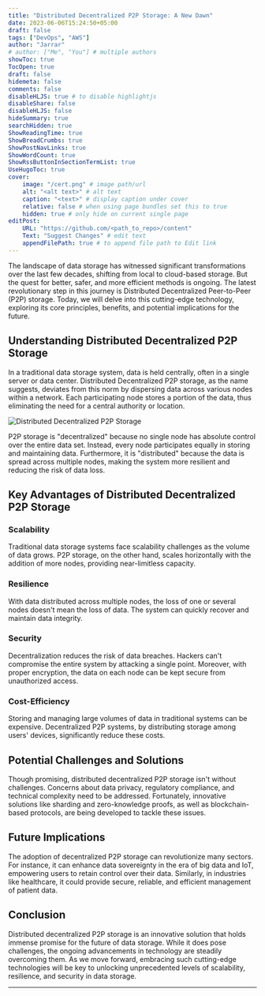 ```yaml
---
title: "Distributed Decentralized P2P Storage: A New Dawn"
date: 2023-06-06T15:24:50+05:00
draft: false
tags: ["DevOps", "AWS"]
author: "Jarrar"
# author: ["Me", "You"] # multiple authors
showToc: true
TocOpen: true
draft: false
hidemeta: false
comments: false
disableHLJS: true # to disable highlightjs
disableShare: false
disableHLJS: false
hideSummary: true
searchHidden: true
ShowReadingTime: true
ShowBreadCrumbs: true
ShowPostNavLinks: true
ShowWordCount: true
ShowRssButtonInSectionTermList: true
UseHugoToc: true
cover:
    image: "/cert.png" # image path/url
    alt: "<alt text>" # alt text
    caption: "<text>" # display caption under cover
    relative: false # when using page bundles set this to true
    hidden: true # only hide on current single page
editPost:
    URL: "https://github.com/<path_to_repo>/content"
    Text: "Suggest Changes" # edit text
    appendFilePath: true # to append file path to Edit link
---
```


The landscape of data storage has witnessed significant transformations over the last few decades, shifting from local to cloud-based storage. But the quest for better, safer, and more efficient methods is ongoing. The latest revolutionary step in this journey is Distributed Decentralized Peer-to-Peer (P2P) storage. Today, we will delve into this cutting-edge technology, exploring its core principles, benefits, and potential implications for the future.

## Understanding Distributed Decentralized P2P Storage

In a traditional data storage system, data is held centrally, often in a single server or data center. Distributed Decentralized P2P storage, as the name suggests, deviates from this norm by dispersing data across various nodes within a network. Each participating node stores a portion of the data, thus eliminating the need for a central authority or location.

![Distributed Decentralized P2P Storage](/distributed-decentralized-p2p-storage.jpg)

P2P storage is "decentralized" because no single node has absolute control over the entire data set. Instead, every node participates equally in storing and maintaining data. Furthermore, it is "distributed" because the data is spread across multiple nodes, making the system more resilient and reducing the risk of data loss.

## Key Advantages of Distributed Decentralized P2P Storage

### Scalability

Traditional data storage systems face scalability challenges as the volume of data grows. P2P storage, on the other hand, scales horizontally with the addition of more nodes, providing near-limitless capacity.

### Resilience

With data distributed across multiple nodes, the loss of one or several nodes doesn't mean the loss of data. The system can quickly recover and maintain data integrity.

### Security

Decentralization reduces the risk of data breaches. Hackers can't compromise the entire system by attacking a single point. Moreover, with proper encryption, the data on each node can be kept secure from unauthorized access.

### Cost-Efficiency

Storing and managing large volumes of data in traditional systems can be expensive. Decentralized P2P systems, by distributing storage among users' devices, significantly reduce these costs.

## Potential Challenges and Solutions

Though promising, distributed decentralized P2P storage isn't without challenges. Concerns about data privacy, regulatory compliance, and technical complexity need to be addressed. Fortunately, innovative solutions like sharding and zero-knowledge proofs, as well as blockchain-based protocols, are being developed to tackle these issues.

## Future Implications

The adoption of decentralized P2P storage can revolutionize many sectors. For instance, it can enhance data sovereignty in the era of big data and IoT, empowering users to retain control over their data. Similarly, in industries like healthcare, it could provide secure, reliable, and efficient management of patient data.

## Conclusion

Distributed decentralized P2P storage is an innovative solution that holds immense promise for the future of data storage. While it does pose challenges, the ongoing advancements in technology are steadily overcoming them. As we move forward, embracing such cutting-edge technologies will be key to unlocking unprecedented levels of scalability, resilience, and security in data storage.

---
